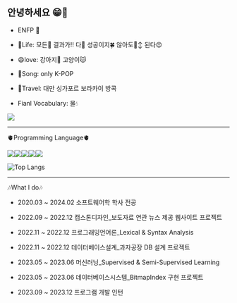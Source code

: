 ## 안녕하세요 😁🙌

* ENFP 🌈
* 🌟Life: 모든🤗 결과가‼️ 다🤍 성공이지🍀 않아도🙂‍↕️ 된다😍

* 😄love: 강아지🐶 고양이😽

* 🎤Song: only K-POP

* 🛫Travel: 대만 싱가포르 보라카이 방콕

* Fianl Vocabulary: 물💧

<img src = https://d3kxs6kpbh59hp.cloudfront.net/community/COMMUNITY/33cec27ad0cc4072a7e596f32e1c97a9/e1b91074d3384e8d877d0dbfe520d242_1538270577.jpg>

____________________________________________________________________________________________________
🫀Programming Language🫀

<img src="https://img.shields.io/badge/Java-gray?style=for-the-badge" /><img src="https://img.shields.io/badge/Python-yellow?style=for-the-badge&logo=python&logoColor=3776AB" /><img src="https://img.shields.io/badge/C%23-8e7cc3?style=for-the-badge" /><img src="https://img.shields.io/badge/JavaScript-ffd966?style=for-the-badge&logo=javascript&logoColor=black" /><img src="https://img.shields.io/badge/MySQL-6fa8dc?style=for-the-badge&logo=mysql&logoColor=white" />


![Top Langs](https://github-readme-stats.vercel.app/api/top-langs/?username=KKimgy013&layout=compact)

____________________________________________________________________________________________________
🎶What I do🎶
* 2020.03 ~ 2024.02 소프트웨어학 학사 전공

* 2022.09 ~ 2022.12 캡스톤디자인_보도자료 연관 뉴스 제공 웹사이트 프로젝트
* 2022.11 ~ 2022.12 프로그래밍언어론_Lexical & Syntax Analysis
* 2022.11 ~ 2022.12 데이터베이스설계_과자공장 DB 설계 프로젝트
* 2023.05 ~ 2023.06 머신러닝_Supervised & Semi-Supervised Learning
* 2023.05 ~ 2023.06 데이터베이스시스템_BitmapIndex 구현 프로젝트
* 2023.09 ~ 2023.12 프로그램 개발 인턴
  
  

<!--
**KKimgy013/KKimgy013** is a ✨ _special_ ✨ repository because its `README.md` (this file) appears on your GitHub profile.

Here are some ideas to get you started:

